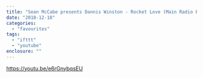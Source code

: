 ```yaml
---
title: "Sean McCabe presents Dannis Winston - Rocket Love (Main Radio Edit)"
date: "2018-12-18"
categories: 
  - "favourites"
tags: 
  - "ifttt"
  - "youtube"
enclosure: ""
---
```


https://youtu.be/e6rGnybqsEU
